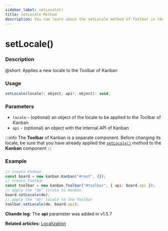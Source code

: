 ```yaml
---
sidebar_label: setLocale()
title: setLocale Method
description: You can learn about the setLocale method of Toolbar in the documentation of the DHTMLX JavaScript Kanban library. Browse developer guides and API reference, try out code examples and live demos, and download a free 30-day evaluation version of DHTMLX Kanban.
---
```


# setLocale()

### Description

@short: Applies a new locale to the Toolbar of Kanban

### Usage

~~~jsx {}
setLocale(locale?: object, api?: object): void;
~~~

### Parameters

- `locale` - (optional) an object of the locale to be applied to the Toolbar of Kanban
- `api` - (optional) an object with the internal API of Kanban

:::info
The **Toolbar** of Kanban is a separate component. Before changing its locale, be sure that you have already applied the [`setLocale()`](api/methods/toolbar_setlocale_method.md) method to the **Kanban** component
:::

### Example

~~~jsx {8}
// create Kanban
const board = new kanban.Kanban("#root", {});
// create Toolbar
const toolbar = new kanban.Toolbar("#toolbar", { api: board.api });
// apply the "de" locale to Kanban
board.setLocale(de);
// apply the "de" locale to the Toolbar
toolbar.setLocale(de, board.api);
~~~

**Chande log:** The **api** parameter was added in v1.5.7

**Related articles:** [Localization](guides/localization.md)
